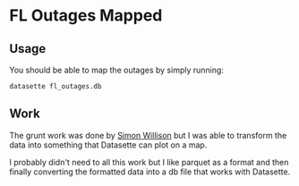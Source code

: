 # FL Outages Mapped

## Usage

You should be able to map the outages by simply running:

```
datasette fl_outages.db
```

## Work

The grunt work was done by [Simon Willison]() but I was able to transform the 
data into something that Datasette can plot on a map.

I probably didn't need to all this work but I like parquet as a format and
then finally converting the formatted data into a db file that works with Datasette.